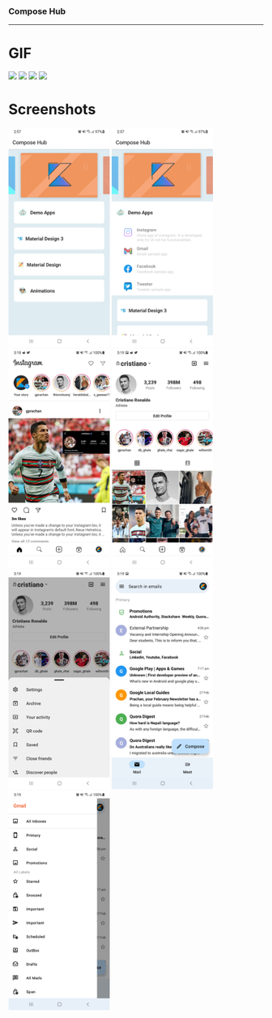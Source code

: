 ### Compose Hub
---

# GIF

<p float="left">
<img src="https://github.com/ghaleprachan/jetpack-compose-hub/blob/develop/arts/gifs/dashboard.gif?raw=true" width="200" height="auto">
<img src="https://github.com/ghaleprachan/jetpack-compose-hub/blob/develop/arts/gifs/insta-home.gif?raw=true" width="200" height="auto">
<img src="https://github.com/ghaleprachan/jetpack-compose-hub/blob/develop/arts/gifs/insta-profile.gif?raw=true" width="200" height="auto">
<img src="https://github.com/ghaleprachan/jetpack-compose-hub/blob/develop/arts/gifs/mail-home.gif?raw=true" width="200" height="auto">
</p>

# Screenshots

<p float="left">
<img src="https://github.com/ghaleprachan/jetpack-compose-hub/blob/develop/arts/ss/dashboard.jpg?raw=true" width="200" height="auto">
<img src="https://github.com/ghaleprachan/jetpack-compose-hub/blob/develop/arts/ss/dashboard-expanded.jpg?raw=true" width="200" height="auto">
<img src="https://github.com/ghaleprachan/jetpack-compose-hub/blob/develop/arts/ss/insta-home.jpg?raw=true" width="200" height="auto">
<img src="https://github.com/ghaleprachan/jetpack-compose-hub/blob/develop/arts/ss/insta-profile.jpg?raw=true" width="200" height="auto">
<img src="https://github.com/ghaleprachan/jetpack-compose-hub/blob/develop/arts/ss/insta-bottomsheet.jpg?raw=true" width="200" height="auto">
<img src="https://github.com/ghaleprachan/jetpack-compose-hub/blob/develop/arts/ss/mail-home.jpg?raw=true" width="200" height="auto">
<img src="https://github.com/ghaleprachan/jetpack-compose-hub/blob/develop/arts/ss/mail-drawer.jpg?raw=true" width="200" height="auto">
</p>
